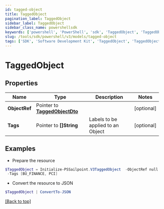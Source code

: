 ```yaml
---
id: tagged-object
title: TaggedObject
pagination_label: TaggedObject
sidebar_label: TaggedObject
sidebar_class_name: powershellsdk
keywords: ['powershell', 'PowerShell', 'sdk', 'TaggedObject', 'TaggedObject'] 
slug: /tools/sdk/powershell/v3/models/tagged-object
tags: ['SDK', 'Software Development Kit', 'TaggedObject', 'TaggedObject']
---
```



# TaggedObject

## Properties

Name | Type | Description | Notes
------------ | ------------- | ------------- | -------------
**ObjectRef** |  Pointer to [**TaggedObjectDto**](tagged-object-dto) |  | [optional] 
**Tags** |  Pointer to **[]String** | Labels to be applied to an Object | [optional] 

## Examples

- Prepare the resource
```powershell
$TaggedObject = Initialize-PSSailpoint.V3TaggedObject  -ObjectRef null `
 -Tags [BU_FINANCE, PCI]
```

- Convert the resource to JSON
```powershell
$TaggedObject | ConvertTo-JSON
```


[[Back to top]](#) 

